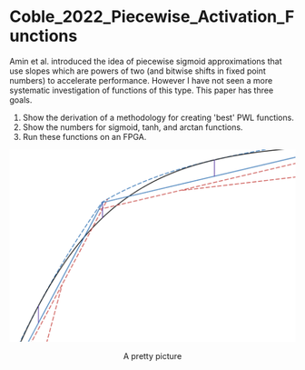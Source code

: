 # Coble_2022_Piecewise_Activation_Functions

Amin et al. introduced the idea of piecewise sigmoid approximations that use slopes which are powers of two (and bitwise shifts in fixed point numbers) to accelerate performance. However I have not seen a more systematic investigation of functions of this type. This paper has three goals.
1. Show the derivation of a methodology for creating 'best' PWL functions.
2. Show the numbers for sigmoid, tanh, and arctan functions.
3. Run these functions on an FPGA.
<p align="center">
<img src="./LaTeX/figures/big-G-figure.png" alt="drawing" width="600"/>
</p>
<p align="center"> A pretty picture </p>
